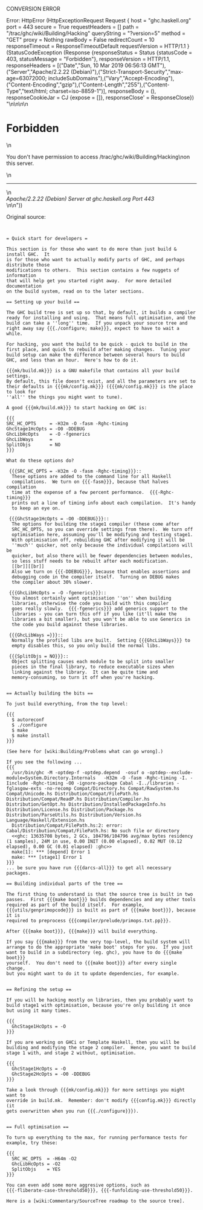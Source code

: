 CONVERSION ERROR

Error: HttpError (HttpExceptionRequest Request {
  host                 = "ghc.haskell.org"
  port                 = 443
  secure               = True
  requestHeaders       = []
  path                 = "/trac/ghc/wiki/Building/Hacking"
  queryString          = "?version=5"
  method               = "GET"
  proxy                = Nothing
  rawBody              = False
  redirectCount        = 10
  responseTimeout      = ResponseTimeoutDefault
  requestVersion       = HTTP/1.1
}
 (StatusCodeException (Response {responseStatus = Status {statusCode = 403, statusMessage = "Forbidden"}, responseVersion = HTTP/1.1, responseHeaders = [("Date","Sun, 10 Mar 2019 06:56:13 GMT"),("Server","Apache/2.2.22 (Debian)"),("Strict-Transport-Security","max-age=63072000; includeSubDomains"),("Vary","Accept-Encoding"),("Content-Encoding","gzip"),("Content-Length","255"),("Content-Type","text/html; charset=iso-8859-1")], responseBody = (), responseCookieJar = CJ {expose = []}, responseClose' = ResponseClose}) "<!DOCTYPE HTML PUBLIC \"-//IETF//DTD HTML 2.0//EN\">\n<html><head>\n<title>403 Forbidden</title>\n</head><body>\n<h1>Forbidden</h1>\n<p>You don't have permission to access /trac/ghc/wiki/Building/Hacking\non this server.</p>\n<hr>\n<address>Apache/2.2.22 (Debian) Server at ghc.haskell.org Port 443</address>\n</body></html>\n"))

Original source:

```trac


= Quick start for developers =

This section is for those who want to do more than just build & install GHC.  It
is for those who want to actually modify parts of GHC, and perhaps distribute those
modifications to others.  This section contains a few nuggets of information
that will help get you started right away.  For more detailed documentation
on the build system, read on to the later sections.

== Setting up your build ==

The GHC build tree is set up so that, by default, it builds a compiler
ready for installing and using.  That means full optimisation, and the
build can take a ''long'' time.  If you unpack your source tree and
right away say {{{./configure; make}}}, expect to have to wait a while.

For hacking, you want the build to be quick - quick to build in the
first place, and quick to rebuild after making changes.  Tuning your
build setup can make the difference between several hours to build
GHC, and less than an hour.  Here's how to do it.

{{{mk/build.mk}}} is a GNU makefile that contains all your build settings.
By default, this file doesn't exist, and all the parameters are set to
their defaults in {{{mk/config.mk}}} ({{{mk/config.mk}}} is the place to look for
''all'' the things you might want to tune).

A good {{{mk/build.mk}}} to start hacking on GHC is:

{{{
SRC_HC_OPTS     = -H32m -O -fasm -Rghc-timing
GhcStage1HcOpts = -O0 -DDEBUG
GhcLibHcOpts    = -O -fgenerics
GhcLibWays      =
SplitObjs       = NO
}}}

What do these options do?

 {{{SRC_HC_OPTS = -H32m -O -fasm -Rghc-timing}}}::
  These options are added to the command line for all Haskell
  compilations.  We turn on {{{-fasm}}}, because that halves compilation
  time at the expense of a few percent performance.  {{{-Rghc-timing}}}
  prints out a line of timing info about each compilation.  It's handy
  to keep an eye on.

 {{{GhcStage1HcOpts = -O0 -DDEBUG}}}::
  The options for building the stage1 compiler (these come after
  SRC_HC_OPTS, so you can override settings from there).  We turn off
  optimisation here, assuming you'll be modifying and testing stage1.
  With optimisation off, rebuilding GHC after modifying it will be
  ''much'' quicker, not only because the individual compilations will be
  quicker, but also there will be fewer dependencies between modules,
  so less stuff needs to be rebuilt after each modification.
  [[br]][[br]]
  Also we turn on {{{-DDEBUG}}}, because that enables assertions and
  debugging code in the compiler itself.  Turning on DEBUG makes
  the compiler about 30% slower.

 {{{GhcLibHcOpts = -O -fgenerics}}}::
  You almost certainly want optimisation ''on'' when building
  libraries, otherwise the code you build with this compiler
  goes really slowly.  {{{-fgenerics}}} add generics support to the
  libraries - you can turn this off if you like (it'll make the
  libraries a bit smaller), but you won't be able to use Generics in
  the code you build against these libraries.

 {{{GhcLibWays =}}}::
  Normally the profiled libs are built.  Setting {{{GhcLibWays}}} to
  empty disables this, so you only build the normal libs.

 {{{SplitObjs = NO}}}::
  Object splitting causes each module to be split into smaller
  pieces in the final library, to reduce executable sizes when
  linking against the library.  It can be quite time and
  memory-consuming, so turn it off when you're hacking.


== Actually building the bits ==

To just build everything, from the top level:

{{{
  $ autoreconf
  $ ./configure
  $ make
  $ make install
}}}

(See here for [wiki:Building/Problems what can go wrong].)

If you see the following ...
{{{
  /usr/bin/ghc -M -optdep-f -optdep.depend  -osuf o -optdep--exclude-module=System.Directory.Internals   -H32m -O -fasm -Rghc-timing -I. -Iinclude -Rghc-timing -O0 -ignore-package Cabal -I../libraries -fglasgow-exts -no-recomp Compat/Directory.hs Compat/RawSystem.hs Compat/Unicode.hs Distribution/Compat/FilePath.hs Distribution/Compat/ReadP.hs Distribution/Compiler.hs Distribution/GetOpt.hs Distribution/InstalledPackageInfo.hs Distribution/License.hs Distribution/Package.hs Distribution/ParseUtils.hs Distribution/Version.hs Language/Haskell/Extension.hs
  Distribution/Compat/FilePath.hs:2: error: Cabal/Distribution/Compat/FilePath.hs: No such file or directory
  <<ghc: 13635708 bytes, 2 GCs, 104796/104796 avg/max bytes residency (1 samples), 24M in use, 0.00 INIT (0.00 elapsed), 0.02 MUT (0.12 elapsed), 0.00 GC (0.01 elapsed) :ghc>>
  make[1]: *** [depend] Error 1
  make: *** [stage1] Error 1
}}}
... be sure you have run {{{darcs-all}}} to get all necessary packages.

== Building individual parts of the tree ==

The first thing to understand is that the source tree is built in two
passes.  First {{{make boot}}} builds dependencies and any other tools
required as part of the build itself.  For example,
{{{utils/genprimopcode}}} is built as part of {{{make boot}}}, because it is
required to preprocess {{{compiler/prelude/primops.txt.pp}}}.

After {{{make boot}}}, {{{make}}} will build everything.

If you say {{{make}}} from the very top-level, the build system will
arrange to do the appropriate 'make boot' steps for you.  If you just
want to build in a subdirectory (eg. ghc), you have to do {{{make boot}}}
yourself.  You don't need to {{{make boot}}} after every single change,
but you might want to do it to update dependencies, for example.


== Refining the setup ==

If you will be hacking mostly on libraries, then you probably want to
build stage1 with optimisation, because you're only building it once
but using it many times.

{{{
  GhcStage1HcOpts = -O
}}}

If you are working on GHCi or Template Haskell, then you will be
building and modifying the stage 2 compiler.  Hence, you want to build
stage 1 with, and stage 2 without, optimisation.

{{{
  GhcStage1HcOpts = -O
  GhcStage2HcOpts = -O0 -DDEBUG
}}}

Take a look through {{{mk/config.mk}}} for more settings you might want to
override in build.mk.  Remember: don't modify {{{config.mk}}} directly (it
gets overwritten when you run {{{./configure}}}).


== Full optimisation ==

To turn up everything to the max, for running performance tests for
example, try these:

{{{
  SRC_HC_OPTS  = -H64m -O2 
  GhcLibHcOpts = -O2
  SplitObjs    = YES
}}}

You can even add some more aggresive options, such as
{{{-fliberate-case-threshold50}}}, {{{-funfolding-use-threshold50}}}.

Here is a [wiki:Commentary/SourceTree roadmap to the source tree].

```
